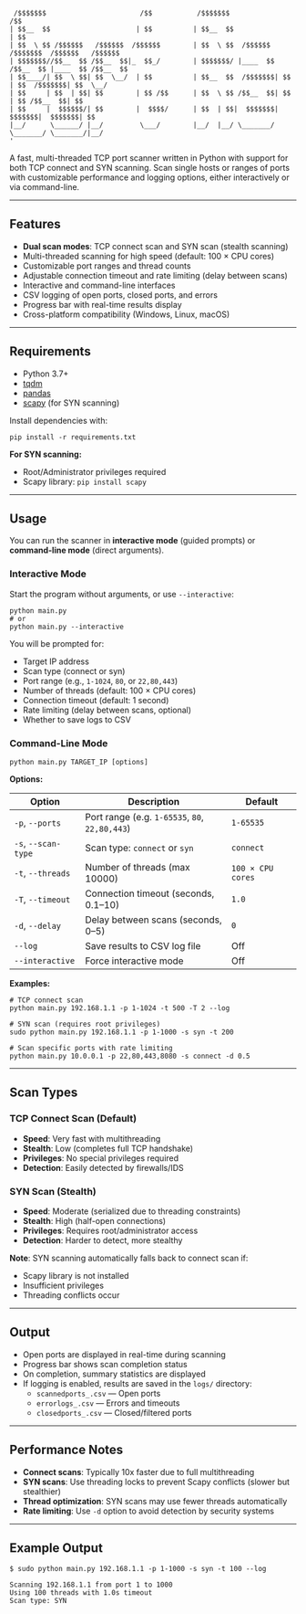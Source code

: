 ```
 /$$$$$$$                       /$$           /$$$$$$$                  /$$                    
| $$__  $$                     | $$          | $$__  $$                | $$                    
| $$  \ $$ /$$$$$$   /$$$$$$  /$$$$$$        | $$  \ $$  /$$$$$$   /$$$$$$$  /$$$$$$   /$$$$$$ 
| $$$$$$$//$$__  $$ /$$__  $$|_  $$_/        | $$$$$$$/ |____  $$ /$$__  $$ |____  $$ /$$__  $$
| $$____/| $$  \ $$| $$  \__/  | $$          | $$__  $$  /$$$$$$$| $$  | $$  /$$$$$$$| $$  \__/
| $$     | $$  | $$| $$        | $$ /$$      | $$  \ $$ /$$__  $$| $$  | $$ /$$__  $$| $$      
| $$     |  $$$$$$/| $$        |  $$$$/      | $$  | $$|  $$$$$$$|  $$$$$$$|  $$$$$$$| $$      
|__/      \______/ |__/         \___/        |__/  |__/ \_______/ \_______/ \_______/|__/
'
```
A fast, multi-threaded TCP port scanner written in Python with support for both TCP connect and SYN scanning. Scan single hosts or ranges of ports with customizable performance and logging options, either interactively or via command-line.

---

## Features

- **Dual scan modes**: TCP connect scan and SYN scan (stealth scanning)
- Multi-threaded scanning for high speed (default: 100 × CPU cores)
- Customizable port ranges and thread counts
- Adjustable connection timeout and rate limiting (delay between scans)
- Interactive and command-line interfaces
- CSV logging of open ports, closed ports, and errors
- Progress bar with real-time results display
- Cross-platform compatibility (Windows, Linux, macOS)

---

## Requirements

- Python 3.7+
- [tqdm](https://pypi.org/project/tqdm/)
- [pandas](https://pypi.org/project/pandas/)
- [scapy](https://pypi.org/project/scapy/) (for SYN scanning)

Install dependencies with:

```
pip install -r requirements.txt
```

**For SYN scanning:**
- Root/Administrator privileges required
- Scapy library: `pip install scapy`

---

## Usage

You can run the scanner in **interactive mode** (guided prompts) or **command-line mode** (direct arguments).

### Interactive Mode

Start the program without arguments, or use `--interactive`:

```
python main.py
# or
python main.py --interactive
```

You will be prompted for:

- Target IP address
- Scan type (connect or syn)
- Port range (e.g., `1-1024`, `80`, or `22,80,443`)
- Number of threads (default: 100 × CPU cores)
- Connection timeout (default: 1 second)
- Rate limiting (delay between scans, optional)
- Whether to save logs to CSV

### Command-Line Mode

```
python main.py TARGET_IP [options]
```

**Options:**

| Option           | Description                                       | Default              |
|------------------|---------------------------------------------------|----------------------|
| `-p`, `--ports`  | Port range (e.g. `1-65535`, `80`, `22,80,443`)    | `1-65535`            |
| `-s`, `--scan-type` | Scan type: `connect` or `syn`                  | `connect`            |
| `-t`, `--threads`| Number of threads (max 10000)                     | `100 × CPU cores`    |
| `-T`, `--timeout`| Connection timeout (seconds, 0.1–10)              | `1.0`                |
| `-d`, `--delay`  | Delay between scans (seconds, 0–5)                | `0`                  |
| `--log`          | Save results to CSV log file                      | Off                  |
| `--interactive`  | Force interactive mode                            | Off                  |

**Examples:**

```
# TCP connect scan
python main.py 192.168.1.1 -p 1-1024 -t 500 -T 2 --log

# SYN scan (requires root privileges)
sudo python main.py 192.168.1.1 -p 1-1000 -s syn -t 200

# Scan specific ports with rate limiting
python main.py 10.0.0.1 -p 22,80,443,8080 -s connect -d 0.5
```

---

## Scan Types

### TCP Connect Scan (Default)
- **Speed**: Very fast with multithreading
- **Stealth**: Low (completes full TCP handshake)
- **Privileges**: No special privileges required
- **Detection**: Easily detected by firewalls/IDS

### SYN Scan (Stealth)
- **Speed**: Moderate (serialized due to threading constraints)
- **Stealth**: High (half-open connections)
- **Privileges**: Requires root/administrator access
- **Detection**: Harder to detect, more stealthy

**Note**: SYN scanning automatically falls back to connect scan if:
- Scapy library is not installed
- Insufficient privileges
- Threading conflicts occur

---

## Output

- Open ports are displayed in real-time during scanning
- Progress bar shows scan completion status
- On completion, summary statistics are displayed
- If logging is enabled, results are saved in the `logs/` directory:
  - `scannedports_.csv` — Open ports
  - `errorlogs_.csv` — Errors and timeouts
  - `closedports_.csv` — Closed/filtered ports

---

## Performance Notes

- **Connect scans**: Typically 10x faster due to full multithreading
- **SYN scans**: Use threading locks to prevent Scapy conflicts (slower but stealthier)
- **Thread optimization**: SYN scans may use fewer threads automatically
- **Rate limiting**: Use `-d` option to avoid detection by security systems

---

## Example Output

```
$ sudo python main.py 192.168.1.1 -p 1-1000 -s syn -t 100 --log

Scanning 192.168.1.1 from port 1 to 1000
Using 100 threads with 1.0s timeout
Scan type: SYN

